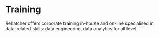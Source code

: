 # Training
Rehatcher offers corporate training in-house and on-line specialised in data-related skills: data engineering, data analytics for all level.